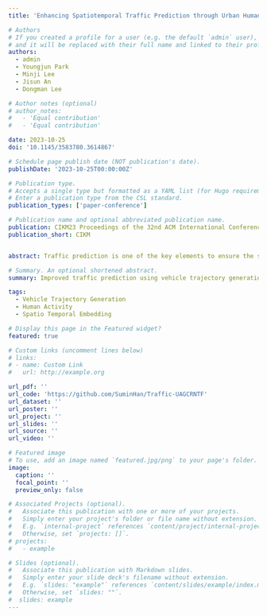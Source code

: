```yaml
---
title: 'Enhancing Spatiotemporal Traffic Prediction through Urban Human Activity Analysis'

# Authors
# If you created a profile for a user (e.g. the default `admin` user), write the username (folder name) here
# and it will be replaced with their full name and linked to their profile.
authors:
  - admin
  - Youngjun Park
  - Minji Lee
  - Jisun An
  - Dongman Lee

# Author notes (optional)
# author_notes:
#   - 'Equal contribution'
#   - 'Equal contribution'

date: 2023-10-25
doi: '10.1145/3583780.3614867'

# Schedule page publish date (NOT publication's date).
publishDate: '2023-10-25T00:00:00Z'

# Publication type.
# Accepts a single type but formatted as a YAML list (for Hugo requirements).
# Enter a publication type from the CSL standard.
publication_types: ['paper-conference']

# Publication name and optional abbreviated publication name.
publication: CIKM23 Proceedings of the 32nd ACM International Conference on Information and Knowledge Management
publication_short: CIKM


abstract: Traffic prediction is one of the key elements to ensure the safety and convenience of citizens. Existing traffic prediction models primarily focus on deep learning architectures to capture spatial and temporal correlation. They often overlook the underlying nature of traffic. Specifically, the sensor networks in most traffic datasets do not accurately represent the actual road network exploited by vehicles, failing to provide insights into the traffic patterns in urban activities. To overcome these limitations, we propose an improved traffic prediction method based on graph convolution deep learning algorithms. We leverage human activity frequency data from National Household Travel Survey to enhance the inference capability of a causal relationship between activity and traffic patterns. Despite making minimal modifications to the conventional graph convolutional recurrent networks and graph convolutional transformer architectures, our approach achieves state-of-the-art performance without introducing excessive computational overhead.

# Summary. An optional shortened abstract.
summary: Improved traffic prediction using vehicle trajectory generation based on human activity for GCN models.

tags:
  - Vehicle Trajectory Generation
  - Human Activity
  - Spatio Temporal Embedding

# Display this page in the Featured widget?
featured: true

# Custom links (uncomment lines below)
# links:
# - name: Custom Link
#   url: http://example.org

url_pdf: ''
url_code: 'https://github.com/SuminHan/Traffic-UAGCRNTF'
url_dataset: ''
url_poster: ''
url_project: ''
url_slides: ''
url_source: ''
url_video: ''

# Featured image
# To use, add an image named `featured.jpg/png` to your page's folder.
image:
  caption: ''
  focal_point: ''
  preview_only: false

# Associated Projects (optional).
#   Associate this publication with one or more of your projects.
#   Simply enter your project's folder or file name without extension.
#   E.g. `internal-project` references `content/project/internal-project/index.md`.
#   Otherwise, set `projects: []`.
# projects:
#   - example

# Slides (optional).
#   Associate this publication with Markdown slides.
#   Simply enter your slide deck's filename without extension.
#   E.g. `slides: "example"` references `content/slides/example/index.md`.
#   Otherwise, set `slides: ""`.
#  slides: example
---
```

